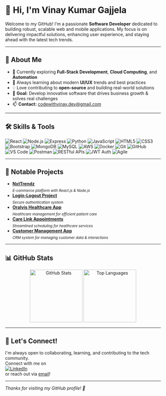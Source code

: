 # 👋 Hi, I'm Vinay Kumar Gajjela

Welcome to my GitHub! I'm a passionate **Software Developer** dedicated to building robust, scalable web and mobile applications. My focus is on delivering impactful solutions, enhancing user experience, and staying ahead with the latest tech trends.

---

## 🚀 About Me

- 🔭 Currently exploring **Full-Stack Development**, **Cloud Computing**, and **Automation**
- 🧠 Always learning about modern **UI/UX** trends and best practices
- 💡 Love contributing to **open-source** and building real-world solutions
- 🎯 **Goal:** Develop innovative software that drives business growth & solves real challenges
- 📫 **Contact:** [codewithvinay.dev@gmail.com](mailto:codewithvinay.dev@gmail.com)

---

## 🛠️ Skills & Tools

![React](https://img.shields.io/badge/-React-61DAFB?logo=react&logoColor=fff&style=flat)
![Node.js](https://img.shields.io/badge/-Node.js-339933?logo=node.js&logoColor=fff&style=flat)
![Express](https://img.shields.io/badge/-Express-000?logo=express&logoColor=fff&style=flat)
![Python](https://img.shields.io/badge/-Python-3776AB?logo=python&logoColor=fff&style=flat)
![JavaScript](https://img.shields.io/badge/-JavaScript-F7DF1E?logo=javascript&logoColor=000&style=flat)
![HTML5](https://img.shields.io/badge/-HTML5-E34F26?logo=html5&logoColor=fff&style=flat)
![CSS3](https://img.shields.io/badge/-CSS3-1572B6?logo=css3&logoColor=fff&style=flat)
![Bootstrap](https://img.shields.io/badge/-Bootstrap-563D7C?logo=bootstrap&logoColor=fff&style=flat)
![MongoDB](https://img.shields.io/badge/-MongoDB-47A248?logo=mongodb&logoColor=fff&style=flat)
![MySQL](https://img.shields.io/badge/-MySQL-4479A1?logo=mysql&logoColor=fff&style=flat)
![AWS](https://img.shields.io/badge/-AWS-232F3E?logo=amazon-aws&logoColor=fff&style=flat)
![Docker](https://img.shields.io/badge/-Docker-2496ED?logo=docker&logoColor=fff&style=flat)
![Git](https://img.shields.io/badge/-Git-F05032?logo=git&logoColor=fff&style=flat)
![GitHub](https://img.shields.io/badge/-GitHub-181717?logo=github&logoColor=fff&style=flat)
![VS Code](https://img.shields.io/badge/-VS%20Code-007ACC?logo=visual-studio-code&logoColor=fff&style=flat)
![Postman](https://img.shields.io/badge/-Postman-FF6C37?logo=postman&logoColor=fff&style=flat)
![RESTful APIs](https://img.shields.io/badge/-REST%20APIs-005571?style=flat)
![JWT Auth](https://img.shields.io/badge/-JWT%20Auth-000?style=flat)
![Agile](https://img.shields.io/badge/-Agile-FFCA28?style=flat)

---

## 📂 Notable Projects

- [**NxtTrendz**](https://github.com/vinaykumargajjela/NxtTrendz)  
  <sub>*E-commerce platform with React.js & Node.js*</sub>
- [**Login-Logout Project**](https://github.com/vinaykumargajjela/login-logout-project)  
  <sub>*Secure authentication system*</sub>
- [**Oralvis Healthcare App**](https://github.com/vinaykumargajjela/oralvis-healthcare-app)  
  <sub>*Healthcare management for efficient patient care*</sub>
- [**Care Link Appointments**](https://github.com/vinaykumargajjela/care-link-appointments)  
  <sub>*Streamlined scheduling for healthcare services*</sub>
- [**Customer Management App**](https://github.com/vinaykumargajjela/customer-management-app)  
  <sub>*CRM system for managing customer data & interactions*</sub>

---

## 📊 GitHub Stats

<p align="center">
  <img src="https://github-readme-stats.vercel.app/api?username=vinaykumargajjela&show_icons=true&theme=transparent&hide_rank=true&hide=contribs" height="170" alt="GitHub Stats"/>
  <img src="https://github-readme-stats.vercel.app/api/top-langs/?username=vinaykumargajjela&layout=compact&theme=transparent" height="170" alt="Top Languages"/>
</p>

---

## 🤝 Let's Connect!

I'm always open to collaborating, learning, and contributing to the tech community.  
Connect with me on  
[![LinkedIn](https://img.shields.io/badge/-LinkedIn-0A66C2?logo=linkedin&logoColor=fff&style=flat)](https://www.linkedin.com/in/gajjela-vinay-kumar-003a67258)  
or reach out via [email](mailto:codewithvinay.dev@gmail.com)!

---

*Thanks for visiting my GitHub profile! 🚀*
